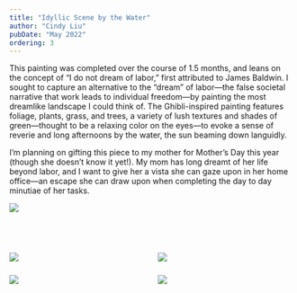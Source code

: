 ```yaml
---
title: "Idyllic Scene by the Water"
author: "Cindy Liu"
pubDate: "May 2022"
ordering: 3
---
```


This painting was completed over the course of 1.5 months, and leans on the concept of “I do not dream of labor,” first attributed to James Baldwin. I sought to capture an alternative to the “dream” of labor—the false societal narrative that work leads to individual freedom—by painting the most dreamlike landscape I could think of. The Ghibli-inspired painting features foliage, plants, grass, and trees, a variety of lush textures and shades of green—thought to be a relaxing color on the eyes—to evoke a sense of reverie and long afternoons by the water, the sun beaming down languidly.

I’m planning on gifting this piece to my mother for Mother’s Day this year (though she doesn’t know it yet!). My mom has long dreamt of her life beyond labor, and I want to give her a vista she can gaze upon in her home office—an escape she can draw upon when completing the day to day minutiae of her tasks.

<img src="/assets/zine/z6/idyllic/idyllic1.jpg">

<div class="container">
    <img src="/assets/zine/z6/idyllic/idyllic2.jpg">
    <img src="/assets/zine/z6/idyllic/idyllic3.jpg">
    <img src="/assets/zine/z6/idyllic/idyllic4.jpg">
    <img src="/assets/zine/z6/idyllic/idyllic5.jpg">
</div>

<style>
    .container {
        display: grid; 
        grid-template-columns: repeat(2, 1fr);
        grid-auto-rows: 1fr;
        gap: 1.5rem;
        margin-top: 4.5rem;
    }
</style>
